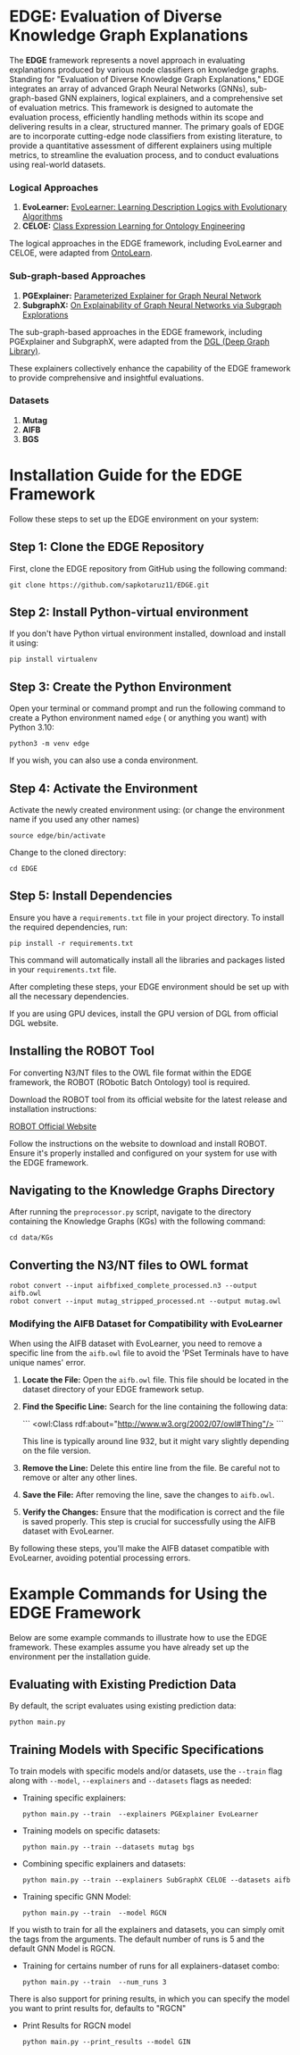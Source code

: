 # EDGE: Evaluation of Diverse Knowledge Graph Explanations

The **EDGE** framework represents a novel approach in evaluating explanations produced by various node classifiers on knowledge graphs. Standing for "Evaluation of Diverse Knowledge Graph Explanations," EDGE integrates an array of advanced Graph Neural Networks (GNNs), sub-graph-based GNN explainers, logical explainers, and a comprehensive set of evaluation metrics. This framework is designed to automate the evaluation process, efficiently handling methods within its scope and delivering results in a clear, structured manner. The primary goals of EDGE are to incorporate cutting-edge node classifiers from existing literature, to provide a quantitative assessment of different explainers using multiple metrics, to streamline the evaluation process, and to conduct evaluations using real-world datasets.


### Logical Approaches
1. **EvoLearner:** [EvoLearner: Learning Description Logics with Evolutionary Algorithms](https://arxiv.org/abs/2111.04879)
2. **CELOE:**  [Class Expression Learning for Ontology Engineering](https://www.sciencedirect.com/science/article/pii/S1570826811000023)

The logical approaches in the EDGE framework, including EvoLearner and CELOE, were adapted from [OntoLearn](https://github.com/dice-group/Ontolearn).


### Sub-graph-based Approaches
1. **PGExplainer:**  [Parameterized Explainer for Graph Neural Network](https://arxiv.org/abs/2011.04573)
2. **SubgraphX:**  [On Explainability of Graph Neural Networks via Subgraph Explorations](https://arxiv.org/abs/2102.05152)

The sub-graph-based approaches in the EDGE framework, including PGExplainer and SubgraphX, were adapted from the [DGL (Deep Graph Library)](https://docs.dgl.ai/en/1.1.x/api/python/nn-pytorch.html).

These explainers collectively enhance the capability of the EDGE framework to provide comprehensive and insightful evaluations.


### Datasets
1. **Mutag**
2. **AIFB**
3. **BGS**


# Installation Guide for the EDGE Framework

Follow these steps to set up the EDGE environment on your system:

## Step 1: Clone the EDGE Repository

First, clone the EDGE repository from GitHub using the following command:

```shell
git clone https://github.com/sapkotaruz11/EDGE.git
```

## Step 2: Install Python-virtual environment

If you don't have Python virtual environment installed, download and install it using:
```shell
pip install virtualenv
```


## Step 3: Create the Python Environment

Open your terminal or command prompt and run the following command to create a Python environment named `edge` ( or anything you want) with Python 3.10:

```shell
python3 -m venv edge
```
If you wish, you can also use a conda environment.

## Step 4: Activate the Environment

Activate the newly created environment using: (or change the environment name if you used any other names)

```shell
source edge/bin/activate
```
Change to the cloned directory:

```shell
cd EDGE
```

## Step 5: Install Dependencies

Ensure you have a `requirements.txt` file in your project directory. To install the required dependencies, run:

```shell
pip install -r requirements.txt
```

This command will automatically install all the libraries and packages listed in your `requirements.txt` file.

After completing these steps, your EDGE environment should be set up with all the necessary dependencies.

If you are using GPU devices, install the GPU version of DGL from official DGL website.

## Installing the ROBOT Tool

For converting N3/NT files to the OWL file format within the EDGE framework, the ROBOT (RObotic Batch Ontology) tool is required. 

Download the ROBOT tool from its official website for the latest release and installation instructions:

[ROBOT Official Website](http://robot.obolibrary.org/)

Follow the instructions on the website to download and install ROBOT. Ensure it's properly installed and configured on your system for use with the EDGE framework.



## Navigating to the Knowledge Graphs Directory

After running the `preprocessor.py` script, navigate to the directory containing the Knowledge Graphs (KGs) with the following command:

```shell
cd data/KGs
```

## Converting the N3/NT files to OWL format

```shell
robot convert --input aifbfixed_complete_processed.n3 --output aifb.owl
robot convert --input mutag_stripped_processed.nt --output mutag.owl
```
### Modifying the AIFB Dataset for Compatibility with EvoLearner

When using the AIFB dataset with EvoLearner, you need to remove a specific line from the `aifb.owl` file to avoid the 'PSet Terminals have to have unique names' error.


1. **Locate the File:**
   Open the `aifb.owl` file. This file should be located in the dataset directory of your EDGE framework setup.

2. **Find the Specific Line:**
   Search for the line containing the following data:

   \```
   <owl:Class rdf:about="http://www.w3.org/2002/07/owl#Thing"/>
   \```

   This line is typically around line 932, but it might vary slightly depending on the file version.

3. **Remove the Line:**
   Delete this entire line from the file. Be careful not to remove or alter any other lines.

4. **Save the File:**
   After removing the line, save the changes to `aifb.owl`.

5. **Verify the Changes:**
   Ensure that the modification is correct and the file is saved properly. This step is crucial for successfully using the AIFB dataset with EvoLearner.

By following these steps, you'll make the AIFB dataset compatible with EvoLearner, avoiding potential processing errors.


# Example Commands for Using the EDGE Framework

Below are some example commands to illustrate how to use the EDGE framework. These examples assume you have already set up the environment per the installation guide.

## Evaluating with Existing Prediction Data
By default, the script evaluates using existing prediction data:

```shell
python main.py
```

## Training Models with Specific Specifications
To train models with specific models and/or datasets, use the `--train` flag along with `--model`, `--explainers`  and `--datasets` flags as needed:

- Training specific explainers:
  ```shell
  python main.py --train  --explainers PGExplainer EvoLearner 
  ```

- Training models on specific datasets:
  ```shell
  python main.py --train --datasets mutag bgs
  ```

- Combining specific explainers and datasets:
  ```shell
  python main.py --train --explainers SubGraphX CELOE --datasets aifb
  ```
- Training specific GNN Model:
  ```shell
  python main.py --train  --model RGCN 
  ```


If you wisth to train for all the explainers and datasets, you can simply omit the tags from the arguments. The default number of runs is 5 and the default GNN Model is RGCN.

- Training for certains number of runs for all explainers-dataset combo:
  ```shell
  python main.py --train  --num_runs 3 
  ```
There is also support for prining results, in which you can specify the model you want to print results for, defaults to "RGCN"

- Print Results for RGCN model
  ```shell
  python main.py --print_results --model GIN
  ```